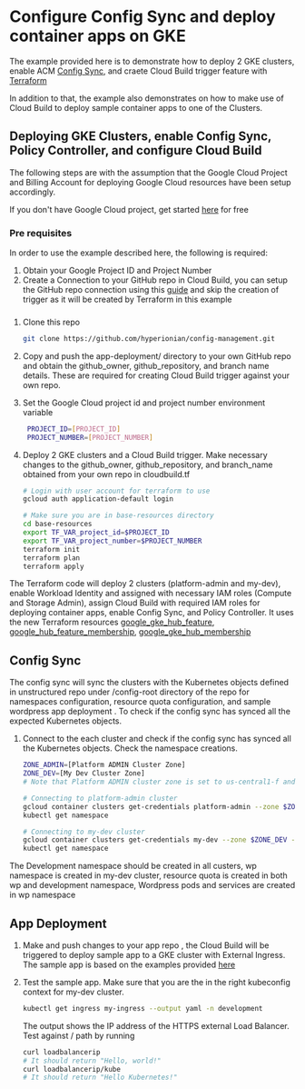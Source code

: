 # Configure Config Sync and deploy container apps on GKE

The example provided here is to demonstrate how to deploy 2 GKE clusters, enable ACM [Config Sync](https://cloud.google.com/anthos-config-management/docs/config-sync-overview), and craete Cloud Build trigger feature with [Terraform](https://www.terraform.io/)

In addition to that, the example also demonstrates on how to make use of Cloud Build to deploy sample container apps to one of the Clusters.

## Deploying GKE Clusters, enable Config Sync, Policy Controller, and configure Cloud Build

The following steps are with the assumption that the Google Cloud Project and Billing Account for deploying Google Cloud resources have been setup accordingly. 

If you don't have Google Cloud project, get started [here](https://cloud.google.com/gcp/) for free

### Pre requisites

In order to use the example described here, the following is required:

1. Obtain your Google  Project ID and Project Number
1. Create a Connection to your GitHub repo in Cloud Build, you can setup the GitHub repo connection using this [guide](https://cloud.google.com/build/docs/automating-builds/build-repos-from-github#installing_gcb_app) and skip the creation of trigger as it will be created by Terraform in this example 

###
1. Clone this repo
   ```bash
   git clone https://github.com/hyperionian/config-management.git
   ```
1. Copy and push the app-deployment/ directory to your own GitHub repo and obtain the github_owner, github_repository, and branch name details. These are required for creating Cloud Build trigger against your own repo.

1. Set the Google Cloud project id and project number environment variable
   ```bash
    PROJECT_ID=[PROJECT_ID]
    PROJECT_NUMBER=[PROJECT_NUMBER]
    ```
1. Deploy 2 GKE clusters and a Cloud Build trigger. Make necessary changes to the github_owner, github_repository, and branch_name obtained from your own repo in cloudbuild.tf

    ```bash
    # Login with user account for terraform to use
    gcloud auth application-default login

    # Make sure you are in base-resources directory
    cd base-resources
    export TF_VAR_project_id=$PROJECT_ID
    export TF_VAR_project_number=$PROJECT_NUMBER
    terraform init
    terraform plan
    terraform apply
    ```
The Terraform code will deploy 2 clusters (platform-admin and my-dev), enable Workload Identity and  assigned with necessary IAM roles (Compute and Storage Admin), assign Cloud Build with required IAM roles for deploying container apps, enable Config Sync, and Policy Controller. It uses the new Terraform resources [google_gke_hub_feature](https://registry.terraform.io/providers/hashicorp/google/latest/docs/resources/gke_hub_feature), [google_hub_feature_membership](https://registry.terraform.io/providers/hashicorp/google/latest/docs/resources/gke_hub_feature_membership), [google_gke_hub_membership](https://registry.terraform.io/providers/hashicorp/google/latest/docs/resources/gke_hub_membership)

## Config Sync

The config sync will sync the clusters with the Kubernetes objects defined in unstructured repo under /config-root directory of the repo for namespaces configuration, resource quota configuration, and sample wordpress app deployment . To check if the config sync has synced all the expected Kubernetes objects.

1. Connect to the each cluster and check if the config sync has synced all the Kubernetes objects. Check the namespace creations.

   ```bash
   ZONE_ADMIN=[Platform ADMIN Cluster Zone]
   ZONE_DEV=[My Dev Cluster Zone]
   # Note that Platform ADMIN cluster zone is set to us-central1-f and My Dev cluster zone is set to us-east1-c in the example Terraform code

   # Connecting to platform-admin cluster
   gcloud container clusters get-credentials platform-admin --zone $ZONE_ADMIN --project $PROJECT_ID
   kubectl get namespace

   # Connecting to my-dev cluster
   gcloud container clusters get-credentials my-dev --zone $ZONE_DEV --project $PROJECT_ID
   kubectl get namespace
   ```
 The Development namespace should be created in all custers, wp namespace is created in my-dev cluster, resource quota is created in both wp and development namespace, Wordpress pods and services are created in wp namespace

## App Deployment

1. Make and push changes to your app repo , the Cloud Build will be triggered to deploy sample app to a GKE cluster with External Ingress. The sample app is based on the examples provided [here](https://cloud.google.com/kubernetes-engine/docs/how-to/load-balance-ingress)

1. Test the sample app. Make sure that you are the in the right kubeconfig context for my-dev cluster.
   ```bash
   kubectl get ingress my-ingress --output yaml -n development
   ```
   The output shows the IP address of the HTTPS external Load Balancer. Test against / path by running 
   ```bash
   curl loadbalancerip
   # It should return "Hello, world!"
   curl loadbalancerip/kube
   # It should return "Hello Kubernetes!"

   ```